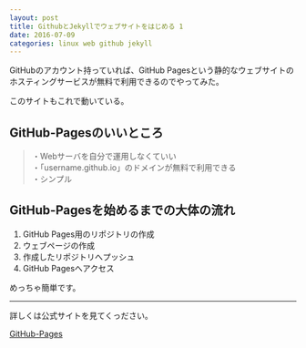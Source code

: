 ```yaml
---
layout: post
title: GithubとJekyllでウェブサイトをはじめる 1
date: 2016-07-09
categories: linux web github jekyll
---
```


GitHubのアカウント持っていれば、GitHub Pagesという静的なウェブサイトのホスティングサービスが無料で利用できるのでやってみた。

このサイトもこれで動いている。


## GitHub-Pagesのいいところ
> ・Webサーバを自分で運用しなくていい  
> ・「username.github.io」のドメインが無料で利用できる  
> ・シンプル  

## GitHub-Pagesを始めるまでの大体の流れ
1. GitHub Pages用のリポジトリの作成
2. ウェブページの作成
3. 作成したリポジトリへプッシュ
4. GitHub Pagesへアクセス

めっちゃ簡単です。
<hr>

詳しくは公式サイトを見てくっださい。

[GitHub-Pages](https://pages.github.com/)